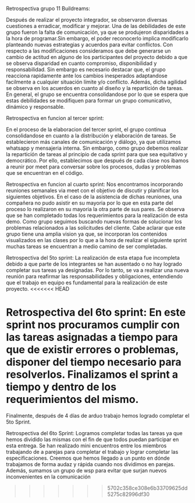 Retrospectiva grupo 11 Buildreams:

Después de realizar el proyecto integrador, se observaron diversas cuestiones a erradicar, modificar y mejorar. 
Una de las debilidades de este grupo fueron la falta de comunicación, ya que se produjeron disparidades a la hora de programar.Sin embargo, el poder reconocerlo implica modificarlo planteando nuevas estrategias y acuerdos para evitar conflictos. 
Con respecto a las modificaciones consideramos que debe generarse un cambio de actitud en alguno de los participantes del proyecto debido a que se observa disparidad en cuanto compromiso, disponibilidad y responsabilidad.
Sin embargo es necesario destacar que, el grupo reacciona rapidamente ante los cambios inesperados adaptandose facilmente a cualquier situación límite y/o conflicto. Además, dicha agilidad se observa en los acuerdos en cuanto al diseño y la repartición de tareas. 
En general, el grupo se encuentra consolidandose por lo que se espera que estas debilidades se modifiquen para formar un grupo comunicativo, dinámico y responsable. 

Retrospectiva en funcion al tercer sprint:

En el proceso de la elaboracion del tercer sprint, el grupo continua consolidandose en cuanto a la distribución y elaboración de tareas. Se establecieron más canales de comunicación y diálogo, ya que utilizamos whatsapp y mensajeria interna. Sin embargo, como grupo debemos realizar la repartición de tareas al principio de cada sprint para que sea equitativo y democrático. Por ello, establecimos que después de cada clase nos ibamos a reunir por meet para conversar sobre los procesos, dudas y problemas que se encuentran en el código.

Retrospectiva en funcion al cuarto sprint:
Nos encontramos incorporando reuniones semanales via meet con el objetivo de discutir y planificar los siguientes objetivos. En el caso de la asistencia de dichas reuniones, una compañera no pudo asistir en su mayoria por lo que en esta parte del proceso lo realizaron en su mayoria la otra parte de sus pares. 
Se observa que se han completado todas los requerimientos para la realización de esta demo. Como grupo seguimos buscando nuevas formas de solucionar los problemas relacionados a las solicitudes del cliente. 
Cabe aclarar que este grupo tiene una amplia vision ya que, se incorporan los contenidos visualizados en las clases por lo que a la hora de realizar el siguiente sprint muchas tareas se encuentran a medio camino de ser completadas. 

Retrospectiva del 5to sprint: 
La realización de esta etapa fue incompleta debido a que parte de los integrantes se han ausentado o no hay logrado completar sus tareas ya designadas. Por lo tanto, se va a realizar una nueva reunión para reafirmar las responsabilidades y obligaciones, entendiendo que el trabajo en equipo es fundamental para la realización de este proyecto. 
<<<<<<< HEAD

Retrospectiva del 6to sprint: 
En este sprint nos procuramos cumplir con las tareas asignadas a tiempo para que de existir errores o problemas, disponer del tiempo necesario para resolverlos. Finalizamos el sprint a tiempo y dentro de los requerimientos del mismo.  
=======
Finalmente, después de 4 días de arduo trabajo hemos logrado completar el 5to Sprint. 

Retrospectiva del 6to Sprint:
Logramos completar todas las tareas ya que hemos dividido las mismas con el fin de que todos puedan participar en esta entrega. 
Se han realizado mini encuentros entre los miembros trabajando de a parejas para completar el trabajo y lograr completar las especificaciones. 
Creemos que hemos llegado a un punto en dónde trabajamos de forma audaz y rápida cuando nos dividimos en parejas. Además, sumamos un grupo de wsp para evitar que surjan nuevos inconvenientes en la comunicación 
>>>>>>> 5702c358ce308e6b33709625dd5275c82996df30
